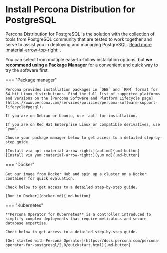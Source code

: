 # Install Percona Distribution for PostgreSQL

Percona Distribution for PostgreSQL is the solution with the collection of tools from PostgreSQL community that are tested to work together and serve to assist you in deploying and managing PostgreSQL. [Read more :material-arrow-top-right: ](index.md).

You can select from multiple easy-to-follow installation options, but **we recommend using a Package Manager** for a convenient and quick way to try the software first.

=== "Package manager"

    Percona provides installation packages in `DEB` and `RPM` format for 64-bit Linux distributions. Find the full list of supported platforms and versions on the [Percona Software and Platform Lifecycle page](https://www.percona.com/services/policies/percona-software-support-lifecycle#pgsql).

    If you are on Debian or Ubuntu, use `apt` for installation.

    If you are on Red Hat Enterprise Linux or compatible derivatives, use `yum`.

    Choose your package manager below to get access to a detailed step-by-step guide.

    [Install via apt :material-arrow-right:](apt.md){.md-button}
    [Install via yum :material-arrow-right:](yum.md){.md-button}

=== "Docker"

    Get our image from Docker Hub and spin up a cluster on a Docker container for quick evaluation.

    Check below to get access to a detailed step-by-step guide.
    
    [Run in Docker](docker.md){.md-button}

=== "Kubernetes"

    **Percona Operator for Kubernetes** is a controller introduced to simplify complex deployments that require meticulous and secure database expertise.

    Check below to get access to a detailed step-by-step guide.

    [Get started with Percona Operator](https://docs.percona.com/percona-operator-for-postgresql/2.0/quickstart.html){.md-button}


